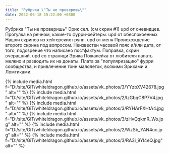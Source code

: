 ```yaml
---
title: "Рубрика \"Ты не проверишь\""
date: 2022-06-18 15:22:00 +0300
---
```


Рубрика "Ты не проверишь"
Эрик сел. (см скрин #1)
upd от очевидцев.
Прогулка на речном, какие-то фурри-хейтеры.
upd от обеспокоенных
Нашли скринов из хейтерских групп.
upd от меня
Происхождение второго скрина под вопросом. Неизвестен часовой пояс и/или дата, от того, подозрение что написано постфактум.
Поправка, скрин вчерашний.
upd со страници Эрика
Пожалейка от любителя лапать мелких и разводить их на донаты.
Плата за "популяризацию" фурри сообщества, и привлечение тонн малолеток, всякими Эриками и Ломтиками.


{% include media.html f="D:/site/GiT/whiteldragon.github.io/assets/vk_photos/3/YYzbXV42678.jpg" alt="" %}
{% include media.html f="D:/site/GiT/whiteldragon.github.io/assets/vk_photos/2/IzGbqC8P7V4.jpg" alt="" %}
{% include media.html f="D:/site/GiT/whiteldragon.github.io/assets/vk_photos/3/RYHArFXHtA4.jpg" alt="" %}
{% include media.html f="D:/site/GiT/whiteldragon.github.io/assets/vk_photos/3/zHvQqkmR_Wo.jpg" alt="" %}
{% include media.html f="D:/site/GiT/whiteldragon.github.io/assets/vk_photos/2/WzSb_YAN4uc.jpg" alt="" %}
{% include media.html f="D:/site/GiT/whiteldragon.github.io/assets/vk_photos/3/RA3i_9Yl4eQ.jpg" alt="" %}
